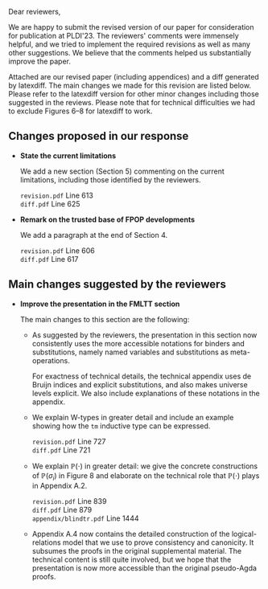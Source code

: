 Dear reviewers,

We are happy to submit the revised version of our paper for
consideration for publication at PLDI'23.
The reviewers' comments were immensely helpful, and we tried to implement
the required revisions as well as many other suggestions.
We believe that the comments helped us substantially improve the paper.

Attached are our revised paper (including appendices) and a diff generated by latexdiff.
The main changes we made for this revision are listed below. Please
refer to the latexdiff version for other minor changes including those suggested in the reviews.
Please note that for technical difficulties we had to exclude Figures 6–8
for latexdiff to work.


## Changes proposed in our response

* **State the current limitations**

  We add a new section (Section 5) commenting on the current limitations, including those identified by the reviewers.

  `revision.pdf` Line 613  
  `diff.pdf` Line 625

* **Remark on the trusted base of FPOP developments**

  We add a paragraph at the end of Section 4.

  `revision.pdf` Line 606  
  `diff.pdf` Line 617

## Main changes suggested by the reviewers

* **Improve the presentation in the FMLTT section**

  The main changes to this section are the following:

  - As suggested by the reviewers, the presentation in this section now
    consistently uses the more accessible notations for binders and
    substitutions, namely named variables and substitutions as
    meta-operations.
    
    For exactness of technical details, the technical appendix uses de Bruijn
    indices and explicit substitutions, and also makes universe levels explicit.
    We also include explanations of these notations in the appendix.
  
  - We explain W-types in greater detail and include an example showing how
    the `tm` inductive type can be expressed.

    `revision.pdf` Line 727  
    `diff.pdf` Line 721
  
  - We explain $\mathbb{P}(\cdot)$ in greater detail:
    we give the concrete constructions of $\mathbb{P}(\sigma_i)$ in Figure 8
    and elaborate on the technical role that $\mathbb{P}(\cdot)$ plays in Appendix A.2.

    `revision.pdf` Line 839  
    `diff.pdf`  Line 879  
    `appendix/blindtr.pdf` Line 1444
  
  - Appendix A.4 now contains the detailed construction of the
    logical-relations model that we use to prove consistency and canonicity.
    It subsumes the proofs in the original supplemental material. The
    technical content is still quite involved, but we hope that the presentation
    is now more accessible than the original pseudo-Agda proofs.

  <!-- and emphasize the indispensibility of 
          (but that sentence is not commented out in the latex) 
     We include a table for all aspects of differences related to sections about FMLTT.

  |                          | General   | Debruijn Index | Explicit Subst | Universe  |
  |--------------------------|-----------|----------------|----------------|-----------|
  | revision.pdf             | Line 627  | Removed        | Removed        | Line 681  |
  | diff.pdf                 | Line 639  | Line 670       | Line 670       | Line 710  |
  | appendix/blindtr.pdf     | Line 1177 | Line 1269      | Line 1269      | Line 1286 |
  -->

<!--
* **Add discussions on ML-style modules**

    We add a paragraph at the end of the related work section.

    `revision.pdf` Line 1011  
    `diff.pdf` Line 1072
  -->
